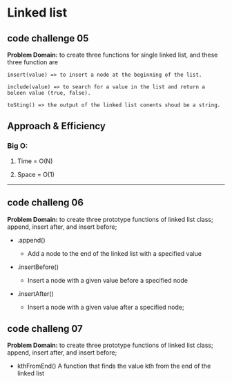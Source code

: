 # Linked list

## code challenge 05

**Problem Domain:** to create three functions for single linked list, and these three function are

    insert(value) => to insert a node at the beginning of the list.

    include(value) => to search for a value in the list and return a boleen value (true, false).

    toSting() => the output of the linked list conents shoud be a string.

## Approach & Efficiency

### Big O:

1. Time = O(N)

2. Space = O(1)

---

## code challeng 06

**Problem Domain:** to create three prototype functions of linked list class; append, insert after, and insert before;

* .append()

  * Add a node to the end of the linked list with a specified value

* .insertBefore()

  * Insert a node with a given value before a specified node

* .insertAfter()

  * Insert a node with a given value after a specified node;

## code challeng 07

**Problem Domain:** to create three prototype functions of linked list class; append, insert after, and insert before;

* kthFromEnd() A function that finds the value kth from the end of the linked list
